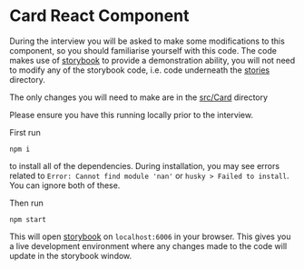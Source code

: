 # Card React Component

During the interview you will be asked to make some modifications to this component, so you should familiarise yourself with this code. The code makes use of [storybook](https://storybook.js.org/) to provide a demonstration ability, you will not need to modify any of the storybook code, i.e. code underneath the [stories](./stories) directory.

The only changes you will need to make are in the [src/Card](./src/Card) directory

Please ensure you have this running locally prior to the interview.

First run
```
npm i
```
to install all of the dependencies. During installation, you may see errors related to `Error: Cannot find module 'nan'` or `husky > Failed to install`. You can ignore both of these.

Then run 
```
npm start
```
This will open [storybook](https://storybook.js.org/) on `localhost:6006` in your browser. This gives you a live development environment where any changes made to the code will update in the storybook window.
